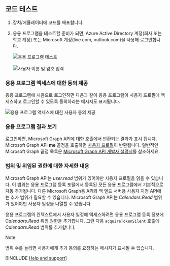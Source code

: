 ## <a name="test-your-code"></a>코드 테스트

1. 장치/에뮬레이터에 코드를 배포합니다.

2. 응용 프로그램을 테스트할 준비가 되면, Azure Active Directory 계정(회사 또는 학교 계정) 또는 Microsoft 계정(live.com, outlook.com)을 사용해 로그인합니다. 

    ![응용 프로그램 테스트](media/active-directory-develop-guidedsetup-android-test/mainwindow.png)
    <br/><br/>
    ![사용자 이름 및 암호 입력](media/active-directory-develop-guidedsetup-android-test/usernameandpassword.png)

### <a name="provide-consent-for-application-access"></a>응용 프로그램 액세스에 대한 동의 제공
응용 프로그램에 처음으로 로그인하면 다음과 같이 응용 프로그램이 사용자 프로필에 액세스하고 로그인할 수 있도록 동의하라는 메시지도 표시됩니다. 

![응용 프로그램 액세스에 대한 사용자 동의 제공](media/active-directory-develop-guidedsetup-android-test/androidconsent.png)


### <a name="view-application-results"></a>응용 프로그램 결과 보기
로그인하면, Microsoft Graph API에 대한 호출에서 반환되는 결과가 표시 됩니다. Microsoft Graph API **me** 끝점을 호출하면 [사용자 프로필](https://graph.microsoft.com/v1.0/me)이 반환됩니다. 일반적인 Microsoft Graph 끝점 목록은 [Microsoft Graph API 개발자 설명서](https://developer.microsoft.com/graph/docs#common-microsoft-graph-queries)를 참조하세요.

<!--start-collapse-->
### <a name="more-information-about-scopes-and-delegated-permissions"></a>범위 및 위임된 권한에 대한 자세한 내용

Microsoft Graph API는 *user.read* 범위가 있어야만 사용자 프로필을 읽을 수 있습니다. 이 범위는 응용 프로그램 등록 포털에서 등록된 모든 응용 프로그램에서 기본적으로 자동 추가됩니다. 다른 Microsoft Graph용 API와 백 엔드 서버용 사용자 지정 API에는 추가 범위가 필요할 수 있습니다. Microsoft Graph API는 *Calendars.Read* 범위가 있어야만 사용자 일정을 나열할 수 있습니다. 

응용 프로그램의 컨텍스트에서 사용자 일정에 액세스하려면 응용 프로그램 등록 정보에 *Calendars.Read* 위임 권한을 추가합니다. 그런 다음 `acquireTokenSilent` 호출에 *Calendars.Read* 범위를 추가합니다. 

>[!NOTE]
>범위 수를 늘리면 사용자에게 추가 동의를 요청하는 메시지가 표시될 수 있습니다.

<!--end-collapse-->

[!INCLUDE [Help and support](active-directory-develop-help-support-include.md)]
